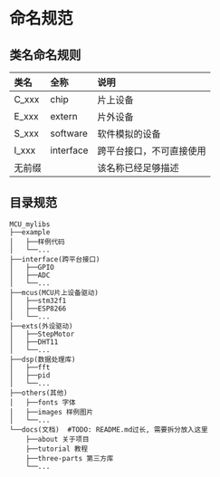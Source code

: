 # 命名规范
## 类名命名规则
| 类名  | 全称      |  说明           |
| :---- | :----     | :-----------    |
| C_xxx | chip      | 片上设备        |
| E_xxx | extern    | 片外设备        |
| S_xxx | software  | 软件模拟的设备   |
| I_xxx | interface | 跨平台接口，不可直接使用 |
| 无前缀 |           | 该名称已经足够描述      |

## 目录规范
```
MCU_mylibs
├──example
│   ├──样例代码
│   └──...
├──interface(跨平台接口)
│   ├──GPIO
│   ├──ADC
│   └──...
├──mcus(MCU片上设备驱动)
│   ├──stm32f1
│   ├──ESP8266
│   └──...
├──exts(外设驱动)
│   ├──StepMotor
│   ├──DHT11
│   └──...
├──dsp(数据处理库)
│   ├──fft
│   ├──pid
│   └──...
├──others(其他)
│   ├──fonts 字体
│   ├──images 样例图片
│   └──...
└──docs(文档)  #TODO: README.md过长, 需要拆分放入这里
    ├──about 关于项目
    ├──tutorial 教程
    ├──three-parts 第三方库
    └──...
```
